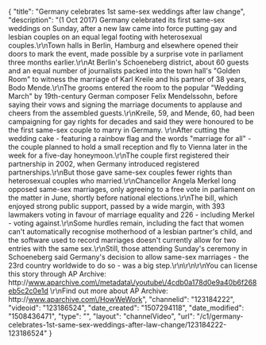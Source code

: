 {
    "title": "Germany celebrates 1st same-sex weddings after law change",
    "description": "(1 Oct 2017) Germany celebrated its first same-sex weddings on Sunday, after a new law came into force putting gay and lesbian couples on an equal legal footing with heterosexual couples.\r\nTown halls in Berlin, Hamburg and elsewhere opened their doors to mark the event, made possible by a surprise vote in parliament three months earlier.\r\nAt Berlin's Schoeneberg district, about 60 guests and an equal number of journalists packed into the town hall's \"Golden Room\" to witness the marriage of Karl Kreile and his partner of 38 years, Bodo Mende.\r\nThe grooms entered the room to the popular \"Wedding March\" by 19th-century German composer Felix Mendelssohn, before saying their vows and signing the marriage documents to applause and cheers from the assembled guests.\r\nKreile, 59, and Mende, 60, had been campaigning for gay rights for decades and said they were honoured to be the first same-sex couple to marry in Germany. \r\nAfter cutting the wedding cake - featuring a rainbow flag and the words \"marriage for all\" - the couple planned to hold a small reception and fly to Vienna later in the week for a five-day honeymoon.\r\nThe couple first registered their partnership in 2002, when Germany introduced registered partnerships.\r\nBut those gave same-sex couples fewer rights than heterosexual couples who married.\r\nChancellor Angela Merkel long opposed same-sex marriages, only agreeing to a free vote in parliament on the matter in June, shortly before national elections.\r\nThe bill, which enjoyed strong public support, passed by a wide margin, with 393 lawmakers voting in favour of marriage equality and 226 - including Merkel - voting against.\r\nSome hurdles remain, including the fact that women can't automatically recognise motherhood of a lesbian partner's child, and the software used to record marriages doesn't currently allow for two entries with the same sex.\r\nStill, those attending Sunday's ceremony in Schoeneberg said Germany's decision to allow same-sex marriages - the 23rd country worldwide to do so - was a big step.\r\n\r\n\r\nYou can license this story through AP Archive: http:\/\/www.aparchive.com\/metadata\/youtube\/4cdb0a178d0e9a40b6f268eb5c2c0e1d \r\nFind out more about AP Archive: http:\/\/www.aparchive.com\/HowWeWork",
    "channelid": "123184222",
    "videoid": "123186524",
    "date_created": "1507294118",
    "date_modified": "1508436471",
    "type": "",
    "layout": "channelVideo",
    "url": "\/c1\/germany-celebrates-1st-same-sex-weddings-after-law-change\/123184222-123186524"
}